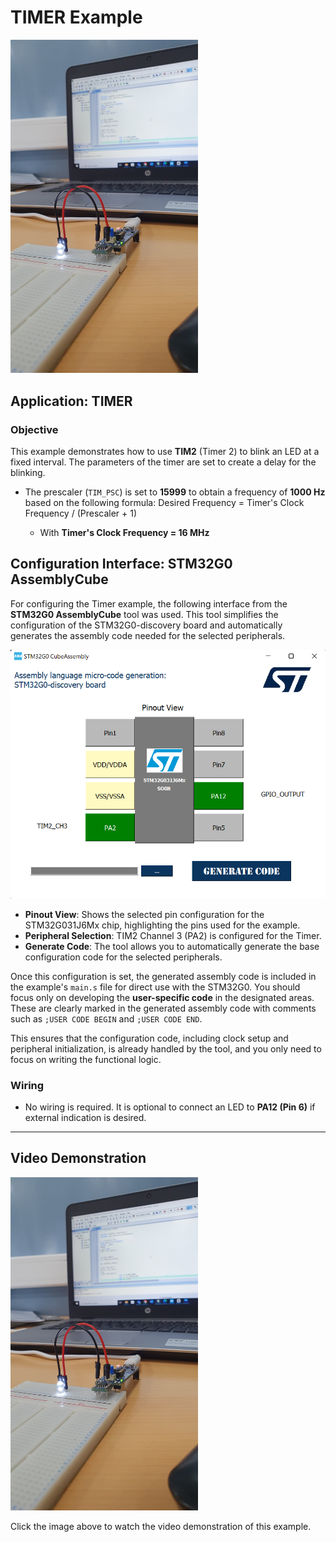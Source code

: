 # TIMER Example

<img src="../../Images/TIMER.jpg" alt="TIMER Example" width="300">

## Application: TIMER

### Objective
This example demonstrates how to use **TIM2** (Timer 2) to blink an LED at a fixed interval. The parameters of the timer are set to create a delay for the blinking.

- The prescaler (`TIM_PSC`) is set to **15999** to obtain a frequency of **1000 Hz** based on the following formula:
Desired Frequency = Timer's Clock Frequency / (Prescaler + 1)

  
  - With **Timer's Clock Frequency = 16 MHz**

## Configuration Interface: STM32G0 AssemblyCube

For configuring the Timer example, the following interface from the **STM32G0 AssemblyCube** tool was used. This tool simplifies the configuration of the STM32G0-discovery board and automatically generates the assembly code needed for the selected peripherals.

<div align="center">
  <img src="../../Images/Timer_Config_Interface.png" alt="STM32G0 AssemblyCube Interface" width="600">
</div>

- **Pinout View**: Shows the selected pin configuration for the STM32G031J6Mx chip, highlighting the pins used for the example.
- **Peripheral Selection**: TIM2 Channel 3 (PA2) is configured for the Timer.
- **Generate Code**: The tool allows you to automatically generate the base configuration code for the selected peripherals.

Once this configuration is set, the generated assembly code is included in the example's `main.s` file for direct use with the STM32G0. You should focus only on developing the **user-specific code** in the designated areas. These are clearly marked in the generated assembly code with comments such as `;USER CODE BEGIN` and `;USER CODE END`. 

This ensures that the configuration code, including clock setup and peripheral initialization, is already handled by the tool, and you only need to focus on writing the functional logic.


### Wiring
- No wiring is required. It is optional to connect an LED to **PA12 (Pin 6)** if external indication is desired.

---

## Video Demonstration

<a href="https://player.vimeo.com/video/1015180830">
    <img src="../../Images/TIMER.jpg" alt="TIMER Example" width="300">
</a>

Click the image above to watch the video demonstration of this example.
